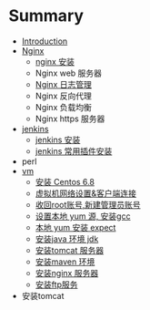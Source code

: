 # Summary

* [Introduction](README.md)
* [Nginx](chapter1.md)
  * [nginx 安装](chapter1/nginx-an-zhuang.md)
  * Nginx  web 服务器
  * [Nginx 日志管理](chapter1/nginx-ri-zhi-guan-li.md)
  * Nginx 反向代理
  * Nginx 负载均衡
  * Nginx https 服务器
* [jenkins](jenkins.md)
  * [ jenkins 安装](vm/an-zhuang-jenkins-ying-yong.md)
  * [jenkins 常用插件安装](vm/jenkins-chang-yong-cha-jian-an-zhuang.md)
* perl
* [vm](vm.md)
  * [安装 Centos 6.8](vm/an-zhuang-centos-6-8.md)
  * [虚拟机网络设置&客户端连接](vm/wang-luo-she-7f6e26-ke-hu-duan-lian-jie.md)
  * [收回root账号,新建管理员账号](vm/shou-hui-root-yong-62372c-chuang-jian-admin-yong-hu.md)
  * [设置本地 yum 源, 安装gcc](vm/she-zhi-ben-di-yum-6e902c-an-zhuang-gcc.md)
  * [本地 yum 安装 expect](vm/ben-di-yum-an-zhuang-expect.md)
  * [安装java 环境 jdk](vm/an-zhuang-java-huan-jing-jdk.md)
  * [安装tomcat 服务器](vm/an-zhuang-tomcat-fu-wu-qi.md)
  * [安装maven 环境](vm/an-zhuang-maven-huan-jing.md)
  * [安装nginx 服务器](vm/an-zhuang-nginx-fu-wu-qi.md)
  * [安装ftp服务](vm/an-zhuang-ftp-fu-wu.md)
* 安装tomcat

